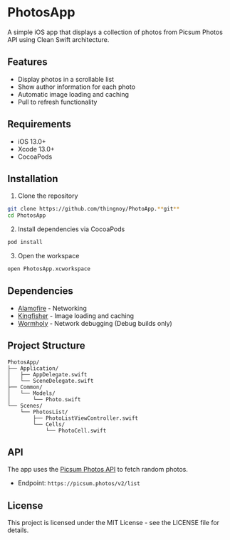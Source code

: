 # PhotosApp

A simple iOS app that displays a collection of photos from Picsum Photos API using Clean Swift architecture.

## Features

- Display photos in a scrollable list
- Show author information for each photo
- Automatic image loading and caching
- Pull to refresh functionality

## Requirements

- iOS 13.0+
- Xcode 13.0+
- CocoaPods

## Installation

1. Clone the repository

```bash
git clone https://github.com/thingnoy/PhotoApp.**git**
cd PhotosApp
```

2. Install dependencies via CocoaPods

```bash
pod install
```

3. Open the workspace

```bash
open PhotosApp.xcworkspace
```

## Dependencies

- [Alamofire](https://github.com/Alamofire/Alamofire) - Networking
- [Kingfisher](https://github.com/onevcat/Kingfisher) - Image loading and caching
- [Wormholy](https://github.com/pmusolino/Wormholy) - Network debugging (Debug builds only)

## Project Structure

```
PhotosApp/
├── Application/
│   ├── AppDelegate.swift
│   └── SceneDelegate.swift
├── Common/
│   └── Models/
│       └── Photo.swift
└── Scenes/
    └── PhotosList/
        ├── PhotoListViewController.swift
        └── Cells/
            └── PhotoCell.swift
```

## API

The app uses the [Picsum Photos API](https://picsum.photos) to fetch random photos.

- Endpoint: `https://picsum.photos/v2/list`

## License

This project is licensed under the MIT License - see the LICENSE file for details.
